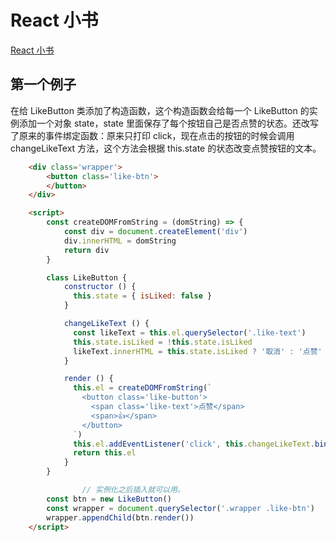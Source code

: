 # React 小书

[React 小书](https://hyf.js.org/react-naive-book/)

## 第一个例子


在给 LikeButton 类添加了构造函数，这个构造函数会给每一个 LikeButton 的实例添加一个对象 state，state 里面保存了每个按钮自己是否点赞的状态。还改写了原来的事件绑定函数：原来只打印 click，现在点击的按钮的时候会调用 changeLikeText 方法，这个方法会根据 this.state 的状态改变点赞按钮的文本。

```html
    <div class='wrapper'>
        <button class='like-btn'>
        </button>
    </div>

    <script>
        const createDOMFromString = (domString) => {
            const div = document.createElement('div')
            div.innerHTML = domString
            return div
        }

        class LikeButton {
            constructor () {
              this.state = { isLiked: false }
            }

            changeLikeText () {
              const likeText = this.el.querySelector('.like-text')
              this.state.isLiked = !this.state.isLiked
              likeText.innerHTML = this.state.isLiked ? '取消' : '点赞'
            }

            render () {
              this.el = createDOMFromString(`
                <button class='like-button'>
                  <span class='like-text'>点赞</span>
                  <span>👍</span>
                </button>
              `)
              this.el.addEventListener('click', this.changeLikeText.bind(this), false)
              return this.el
            }
        }

				// 实例化之后插入就可以用。
        const btn = new LikeButton()
        const wrapper = document.querySelector('.wrapper .like-btn')
        wrapper.appendChild(btn.render())
    </script>
```
